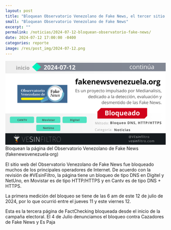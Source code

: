 ```yaml
---
layout: post
title: "Bloquean Observatorio Venezolano de Fake News, el tercer sitio de factchecking en días"
small: "Bloquean Observatorio Venezolano de Fake News"
excerpt: ""
permalink: /noticias/2024-07-12-bloquean-observatorio-fake-news/
date: 2024-07-12 17:00:00 -0400
categories: reporte
image: /res/post_img/2024-07-12.png
---
```

![](/res/post_img/2024-07-12.png)
Bloquean la página del Observatorio Venezolano de Fake News (fakenewsvenezuela⸱org)

El sitio web del Observatorio Venezolano de Fake News fue bloqueado muchos de los principales operadores de Internet. De acuerdo con la revisión de #VEsinFiltro, la página tiene un bloqueo de tipo DNS en Digitel y NetUno, en Movistar es de tipo HTTP/HTTPS y en Cantv es de tipo DNS + HTTPS.

La primera medición del bloqueo se tiene de las 6 am de este 12 de julio de 2024, por lo que ocurrió entre el jueves 11 y este viernes 12.

Esta es la tercera página de FactChecking bloqueada desde el inicio de la campaña electoral. El 4 de Julio denunciamos el bloqueo contra Cazadores de Fake News y Es Paja
